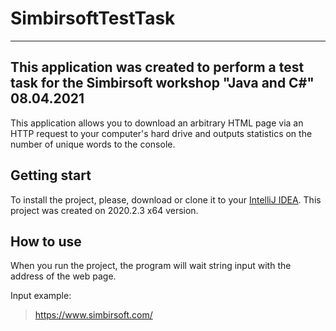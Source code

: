 # SimbirsoftTestTask
--------------------

## This application was created to perform a test task for the Simbirsoft workshop "Java and C#" 08.04.2021
This application allows you to download an arbitrary HTML page via an HTTP request to your computer's hard drive and outputs statistics on the number of unique words to the console.

## Getting start
To install the project, please, download or clone it to your [IntelliJ IDEA](https://www.jetbrains.com/ru-ru/idea/). This project was created on 2020.2.3 x64 version.

## How to use
When you run the project, the program will wait string input with the address of the web page.

Input example:
>https://www.simbirsoft.com/

